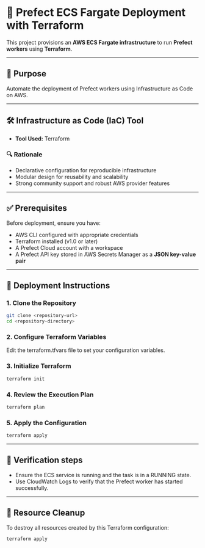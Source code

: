 # 🚀 Prefect ECS Fargate Deployment with Terraform

This project provisions an **AWS ECS Fargate infrastructure** to run **Prefect workers** using **Terraform**.

---

## 📌 Purpose

Automate the deployment of Prefect workers using Infrastructure as Code on AWS.

---

## 🛠️ Infrastructure as Code (IaC) Tool

- **Tool Used:** Terraform

### 🔍 Rationale

- Declarative configuration for reproducible infrastructure
- Modular design for reusability and scalability
- Strong community support and robust AWS provider features

---

## ✅ Prerequisites

Before deployment, ensure you have:

- AWS CLI configured with appropriate credentials
- Terraform installed (v1.0 or later)
- A Prefect Cloud account with a workspace
- A Prefect API key stored in AWS Secrets Manager as a **JSON key-value pair**

---

## 🚀 Deployment Instructions

### 1. Clone the Repository

```bash
git clone <repository-url>
cd <repository-directory>
``` 

### 2. Configure Terraform Variables

Edit the terraform.tfvars file to set your configuration variables.


### 3. Initialize Terraform
```bash
terraform init
``` 

### 4. Review the Execution Plan
```bash
terraform plan
``` 

### 5. Apply the Configuration
```bash
terraform apply
```

--- 

## 🔎 Verification steps

  - Ensure the ECS service is running and the task is in a RUNNING state.
  - Use CloudWatch Logs to verify that the Prefect worker has started successfully.

---

## 🧹 Resource Cleanup

To destroy all resources created by this Terraform configuration:

```bash
terraform apply
```